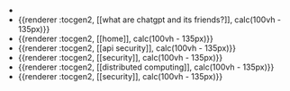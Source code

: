 -
- {{renderer :tocgen2, [[what are chatgpt and its friends?]], calc(100vh - 135px)}}
- {{renderer :tocgen2, [[home]], calc(100vh - 135px)}}
- {{renderer :tocgen2, [[api security]], calc(100vh - 135px)}}
- {{renderer :tocgen2, [[security]], calc(100vh - 135px)}}
- {{renderer :tocgen2, [[distributed computing]], calc(100vh - 135px)}}
- {{renderer :tocgen2, [[security]], calc(100vh - 135px)}}